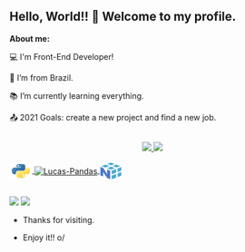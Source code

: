 ## Hello, World!! 👋 Welcome to my profile.

**About me:**

:computer: I'm Front-End Developer!

:house_with_garden: I’m from Brazil.

:books: I’m currently learning everything.

:outbox_tray: 2021 Goals: create a new project and find a new job.
##
<div align = "center">
  <a href = "https://github.com/lucas-frodrigues">
  <img height = "150em" src="https://github-readme-stats.vercel.app/api?username=lucas-frodrigues&show_icons=true&theme=dark&include_all_commits=true&count_private=true"/>
  <img height = "150em" src="https://github-readme-stats.vercel.app/api/top-langs/?username=lucas-frodrigues&layout=compact&theme=dark&langs_count=7"/>  
</div>
<div style="display: inline_block"><br>
  <img align="center" alt="Lucas-Python" height="30" width="40" src="https://raw.githubusercontent.com/devicons/devicon/master/icons/python/python-original.svg"/>
  <img align="center" alt="Lucas-Pandas" height="30" width="40" src="https://cdn.jsdelivr.net/gh/devicons/devicon@v2.14.0/devicon.min.css" />
  <img align="center" alt="Lucas-Numpy" height="30" width="40"src="https://raw.githubusercontent.com/devicons/devicon/master/icons/numpy/numpy-original.svg" />
</div>  
  
##
<div> 
  <a href = "mailto:lucas.datascience@hotmail.com"><img src="https://img.shields.io/badge/Microsoft_Outlook-0078D4?style=for-the-badge&logo=microsoft-outlook&logoColor=white target="_blank"></a>
  <a href="https://www.linkedin.com/in/lucasfrodrigues" target="_blank"><img src="https://img.shields.io/badge/-LinkedIn-%230077B5?style=for-the-badge&logo=linkedin&logoColor=white" target="_blank"></a> 
 

</div>


- Thanks for visiting.

- Enjoy it!! o/
  

